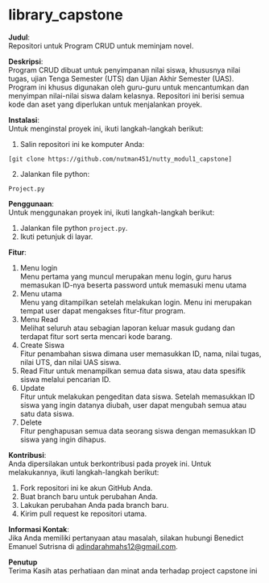# library_capstone

**Judul**:  
Repositori untuk Program CRUD untuk meminjam novel.

**Deskripsi**:  
Program CRUD dibuat untuk penyimpanan nilai siswa, khususnya nilai tugas, ujian Tenga Semester (UTS) dan Ujian Akhir Semester (UAS). Program ini khusus digunakan oleh guru-guru untuk mencantumkan dan menyimpan nilai-nilai siswa dalam kelasnya. Repositori ini berisi semua kode dan aset yang diperlukan untuk menjalankan proyek.

**Instalasi**:  
Untuk menginstal proyek ini, ikuti langkah-langkah berikut:
1. Salin repositori ini ke komputer Anda:
```
[git clone https://github.com/nutman451/nutty_modul1_capstone]
```
2. Jalankan file python:
```
Project.py
```

**Penggunaan**:  
Untuk menggunakan proyek ini, ikuti langkah-langkah berikut:
1. Jalankan file python `project.py`.
2. Ikuti petunjuk di layar.

**Fitur**:  
1. Menu login  
   Menu pertama yang muncul merupakan menu login, guru harus memasukan ID-nya beserta password untuk memasuki menu utama
2. Menu utama  
   Menu yang ditampilkan setelah melakukan login. Menu ini merupakan tempat user dapat mengakses fitur-fitur program.
3. Menu Read  
   Melihat seluruh atau sebagian laporan keluar masuk gudang dan terdapat fitur 
   sort serta mencari kode barang. 
3. Create Siswa  
   Fitur penambahan siswa dimana user memasukkan ID, nama, nilai tugas, nilai UTS, dan nilai UAS siswa.
4. Read 
   Fitur untuk menampilkan semua data siswa, atau data spesifik siswa melalui pencarian ID.
5. Update  
   Fitur untuk melakukan pengeditan data siswa. Setelah memasukkan ID siswa yang ingin datanya diubah, user dapat mengubah semua atau satu data siswa. 
6. Delete  
   Fitur penghapusan semua data seorang siswa dengan memasukkan ID siswa yang ingin dihapus.

**Kontribusi**:  
Anda dipersilakan untuk berkontribusi pada proyek ini. Untuk melakukannya, ikuti langkah-langkah berikut:
1. Fork repositori ini ke akun GitHub Anda.
2. Buat branch baru untuk perubahan Anda.
3. Lakukan perubahan Anda pada branch baru.
4. Kirim pull request ke repositori utama.

**Informasi Kontak**:  
Jika Anda memiliki pertanyaan atau masalah, silakan hubungi Benedict Emanuel Sutrisna di adindarahmahs12@gmail.com.

**Penutup**  
Terima Kasih atas perhatiaan dan minat anda terhadap project capstone ini
